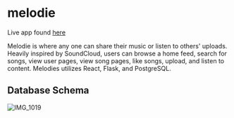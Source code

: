 # melodie

Live app found [here](https://melodie.herokuapp.com/)

Melodie is where any one can share their music or listen to others' uploads.
Heavily inspired by SoundCloud, users can browse a home feed, search for songs, view user pages, view song pages, like songs, upload, and listen to content. Melodies utilizes React, Flask, and PostgreSQL.


## Database Schema
![IMG_1019](https://user-images.githubusercontent.com/69014609/103426682-3531f000-4b89-11eb-9ef4-f9a1743b70b5.PNG)
